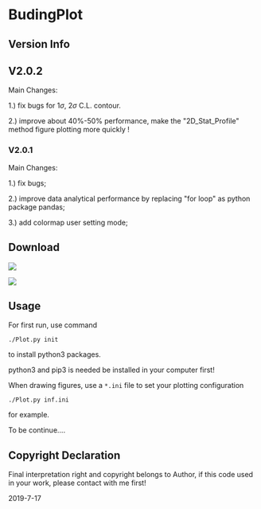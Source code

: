 

# BudingPlot

## Version Info

## V2.0.2

Main Changes:

1.) fix bugs for $1\sigma$, $2\sigma$ C.L. contour.

2.) improve about 40%-50% performance, make the "2D_Stat_Profile" method figure plotting more quickly !

### V2.0.1

Main Changes:

1.) fix bugs;

2.) improve data analytical performance by replacing "for loop" as python package pandas;

3.) add colormap user setting mode;

## Download

![](https://github.com/Buding820/BudingPlot/src/image-src/1563320588241.png)

![](https://github.com/Buding820/BudingPlot/src/image-src/1563320687731.png)

## Usage

For first run, use command 

`./Plot.py init`

to install python3 packages.

python3 and pip3 is needed be installed in your computer first!



When drawing figures, use a  `*.ini`  file to set your plotting configuration

`./Plot.py inf.ini`

for example. 

To be continue.... 

## Copyright Declaration 

Final interpretation right and copyright belongs to Author, if this code used in your work, please contact with me first!

2019-7-17

